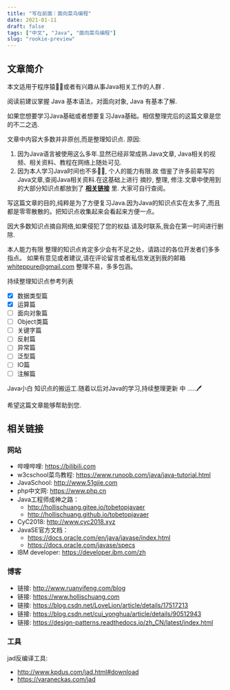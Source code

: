 ```yaml
---
title: "写在前面｜面向菜鸟编程"
date: 2021-01-11
draft: false
tags: ["中文", "Java", "面向菜鸟编程"]
slug: "rookie-preview"
---
```


## 文章简介

本文适用于程序猿👨‍💻或者有兴趣从事Java相关工作的人群 .

阅读前建议掌握 Java 基本语法，对面向对象, Java 有基本了解.

如果您想要学习Java基础或者想要复习Java基础。相信整理完后的这篇文章是您的不二之选. 

文章中内容大多数并非原创,而是整理知识点.
原因:

1. 因为Java语言被使用这么多年.显然已经非常成熟.Java文章, Java相关的视频、相关资料、教程在网络上随处可见. 
2. 因为本人学习Java时间也不多👨‍🎓, 个人的能力有限.故 借鉴了许多前辈写的Java文章,查阅Java相关资料.在这基础上进行 摘抄, 整理, 修注.文章中使用到的大部分知识点都放到了 **[相关链接](#相关链接)** 里. 大家可自行查阅。

写这篇文章的目的,纯粹是为了方便复习Java.因为Java的知识点实在太多了,而且都是零零散散的。把知识点收集起来会看起来方便一点。

因大多数知识点摘自网络,如果侵犯了您的权益.请及时联系,我会在第一时间进行删除.

本人能力有限 整理的知识点肯定多少会有不足之处，请路过的各位开发者们多多指点。
如果有意见或者建议,请在评论留言或者私信发送到我的邮箱 whiteppure@gmail.com
整理不易，多多包涵。

持续整理知识点参考列表
- [x] 数据类型篇
- [x] 运算篇
- [ ] 面向对象篇
- [ ] Object类篇
- [ ] 关键字篇
- [ ] 反射篇
- [ ] 异常篇
- [ ] 泛型篇
- [ ] IO篇
- [ ] 注解篇

Java小白 知识点的搬运工.随着以后对Java的学习,持续整理更新 中  .....🖊

希望这篇文章能够帮助到您.

## 相关链接

### 网站
- 哔哩哔哩: https://bilibili.com
- w3cschool菜鸟教程: https://www.runoob.com/java/java-tutorial.html
- JavaSchool: http://www.51gjie.com
- php中文网: https://www.php.cn
- Java工程师成神之路：
    - http://hollischuang.gitee.io/tobetopjavaer
    - http://hollischuang.github.io/tobetopjavaer
- CyC2018: http://www.cyc2018.xyz
- JavaSE官方文档：
    - https://docs.oracle.com/en/java/javase/index.html
    - https://docs.oracle.com/javase/specs
- IBM developer: https://developer.ibm.com/zh

### 博客
- 链接: http://www.ruanyifeng.com/blog
- 链接: https://www.hollischuang.com
- 链接: https://blog.csdn.net/LoveLion/article/details/17517213
- 链接: https://blog.csdn.net/cui_yonghua/article/details/90512943
- 链接: https://design-patterns.readthedocs.io/zh_CN/latest/index.html

### 工具
jad反编译工具: 
- http://www.kpdus.com/jad.html#download
- https://varaneckas.com/jad
